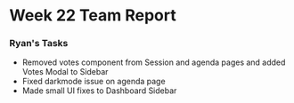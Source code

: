 # Week 22 Team Report

### Ryan's Tasks
- Removed votes component from Session and agenda pages and added Votes Modal to Sidebar
- Fixed darkmode issue on agenda page
- Made small UI fixes to Dashboard Sidebar
